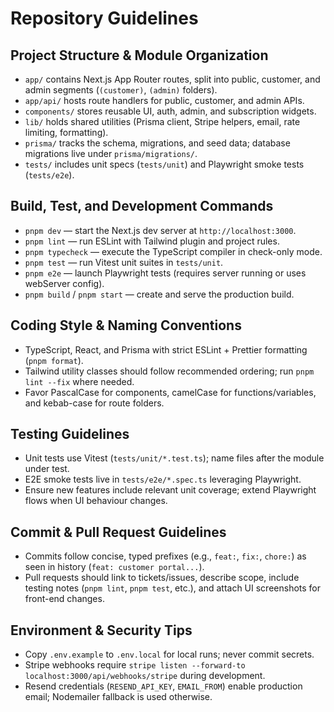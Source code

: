 # Repository Guidelines

## Project Structure & Module Organization
- `app/` contains Next.js App Router routes, split into public, customer, and admin segments (`(customer)`, `(admin)` folders).
- `app/api/` hosts route handlers for public, customer, and admin APIs.
- `components/` stores reusable UI, auth, admin, and subscription widgets.
- `lib/` holds shared utilities (Prisma client, Stripe helpers, email, rate limiting, formatting).
- `prisma/` tracks the schema, migrations, and seed data; database migrations live under `prisma/migrations/`.
- `tests/` includes unit specs (`tests/unit`) and Playwright smoke tests (`tests/e2e`).

## Build, Test, and Development Commands
- `pnpm dev` — start the Next.js dev server at `http://localhost:3000`.
- `pnpm lint` — run ESLint with Tailwind plugin and project rules.
- `pnpm typecheck` — execute the TypeScript compiler in check-only mode.
- `pnpm test` — run Vitest unit suites in `tests/unit`.
- `pnpm e2e` — launch Playwright tests (requires server running or uses webServer config).
- `pnpm build` / `pnpm start` — create and serve the production build.

## Coding Style & Naming Conventions
- TypeScript, React, and Prisma with strict ESLint + Prettier formatting (`pnpm format`).
- Tailwind utility classes should follow recommended ordering; run `pnpm lint --fix` where needed.
- Favor PascalCase for components, camelCase for functions/variables, and kebab-case for route folders.

## Testing Guidelines
- Unit tests use Vitest (`tests/unit/*.test.ts`); name files after the module under test.
- E2E smoke tests live in `tests/e2e/*.spec.ts` leveraging Playwright.
- Ensure new features include relevant unit coverage; extend Playwright flows when UI behaviour changes.

## Commit & Pull Request Guidelines
- Commits follow concise, typed prefixes (e.g., `feat:`, `fix:`, `chore:`) as seen in history (`feat: customer portal...`).
- Pull requests should link to tickets/issues, describe scope, include testing notes (`pnpm lint`, `pnpm test`, etc.), and attach UI screenshots for front-end changes.

## Environment & Security Tips
- Copy `.env.example` to `.env.local` for local runs; never commit secrets.
- Stripe webhooks require `stripe listen --forward-to localhost:3000/api/webhooks/stripe` during development.
- Resend credentials (`RESEND_API_KEY`, `EMAIL_FROM`) enable production email; Nodemailer fallback is used otherwise.
